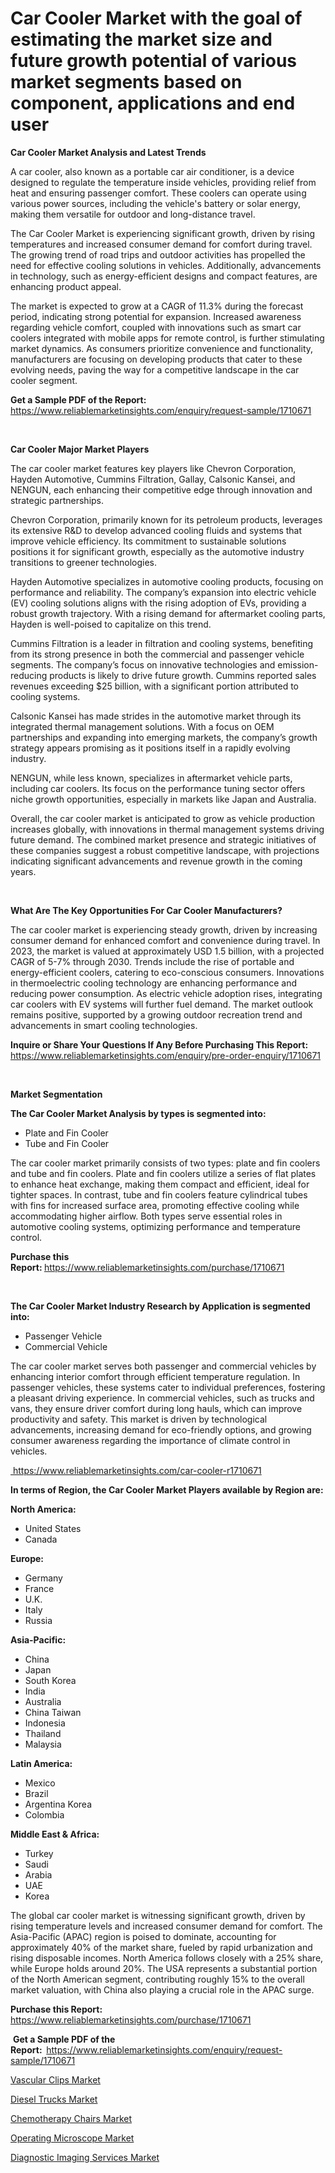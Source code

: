 <p><h1>Car Cooler Market with the goal of estimating the market size and future growth potential of various market segments based on component, applications and end user</h1></p><p><strong>Car Cooler Market Analysis and Latest Trends</strong></p>
<p><p>A car cooler, also known as a portable car air conditioner, is a device designed to regulate the temperature inside vehicles, providing relief from heat and ensuring passenger comfort. These coolers can operate using various power sources, including the vehicle's battery or solar energy, making them versatile for outdoor and long-distance travel.</p><p>The Car Cooler Market is experiencing significant growth, driven by rising temperatures and increased consumer demand for comfort during travel. The growing trend of road trips and outdoor activities has propelled the need for effective cooling solutions in vehicles. Additionally, advancements in technology, such as energy-efficient designs and compact features, are enhancing product appeal.</p><p>The market is expected to grow at a CAGR of 11.3% during the forecast period, indicating strong potential for expansion. Increased awareness regarding vehicle comfort, coupled with innovations such as smart car coolers integrated with mobile apps for remote control, is further stimulating market dynamics. As consumers prioritize convenience and functionality, manufacturers are focusing on developing products that cater to these evolving needs, paving the way for a competitive landscape in the car cooler segment.</p></p>
<p><strong>Get a Sample PDF of the Report:&nbsp;</strong> <a href="https://www.reliablemarketinsights.com/enquiry/request-sample/1710671?utm_campaign=1197&utm_medium=2&utm_source=Github&utm_content=ia&utm_term=22102024&utm_id=car-cooler">https://www.reliablemarketinsights.com/enquiry/request-sample/1710671</a></p>
<p>&nbsp;</p>
<p><strong>Car Cooler Major Market Players</strong></p>
<p><p>The car cooler market features key players like Chevron Corporation, Hayden Automotive, Cummins Filtration, Gallay, Calsonic Kansei, and NENGUN, each enhancing their competitive edge through innovation and strategic partnerships.</p><p>Chevron Corporation, primarily known for its petroleum products, leverages its extensive R&D to develop advanced cooling fluids and systems that improve vehicle efficiency. Its commitment to sustainable solutions positions it for significant growth, especially as the automotive industry transitions to greener technologies.</p><p>Hayden Automotive specializes in automotive cooling products, focusing on performance and reliability. The company’s expansion into electric vehicle (EV) cooling solutions aligns with the rising adoption of EVs, providing a robust growth trajectory. With a rising demand for aftermarket cooling parts, Hayden is well-poised to capitalize on this trend.</p><p>Cummins Filtration is a leader in filtration and cooling systems, benefiting from its strong presence in both the commercial and passenger vehicle segments. The company’s focus on innovative technologies and emission-reducing products is likely to drive future growth. Cummins reported sales revenues exceeding $25 billion, with a significant portion attributed to cooling systems.</p><p>Calsonic Kansei has made strides in the automotive market through its integrated thermal management solutions. With a focus on OEM partnerships and expanding into emerging markets, the company’s growth strategy appears promising as it positions itself in a rapidly evolving industry.</p><p>NENGUN, while less known, specializes in aftermarket vehicle parts, including car coolers. Its focus on the performance tuning sector offers niche growth opportunities, especially in markets like Japan and Australia.</p><p>Overall, the car cooler market is anticipated to grow as vehicle production increases globally, with innovations in thermal management systems driving future demand. The combined market presence and strategic initiatives of these companies suggest a robust competitive landscape, with projections indicating significant advancements and revenue growth in the coming years.</p></p>
<p>&nbsp;</p>
<p><strong>What Are The Key Opportunities For Car Cooler Manufacturers?</strong></p>
<p><p>The car cooler market is experiencing steady growth, driven by increasing consumer demand for enhanced comfort and convenience during travel. In 2023, the market is valued at approximately USD 1.5 billion, with a projected CAGR of 5-7% through 2030. Trends include the rise of portable and energy-efficient coolers, catering to eco-conscious consumers. Innovations in thermoelectric cooling technology are enhancing performance and reducing power consumption. As electric vehicle adoption rises, integrating car coolers with EV systems will further fuel demand. The market outlook remains positive, supported by a growing outdoor recreation trend and advancements in smart cooling technologies.</p></p>
<p><strong>Inquire or Share Your Questions If Any Before Purchasing This Report:</strong> <a href="https://www.reliablemarketinsights.com/enquiry/pre-order-enquiry/1710671?utm_campaign=1197&utm_medium=2&utm_source=Github&utm_content=ia&utm_term=22102024&utm_id=car-cooler">https://www.reliablemarketinsights.com/enquiry/pre-order-enquiry/1710671</a></p>
<p>&nbsp;</p>
<p><strong>Market Segmentation</strong></p>
<p><strong>The Car Cooler Market Analysis by types is segmented into:</strong></p>
<p><ul><li>Plate and Fin Cooler</li><li>Tube and Fin Cooler</li></ul></p>
<p><p>The car cooler market primarily consists of two types: plate and fin coolers and tube and fin coolers. Plate and fin coolers utilize a series of flat plates to enhance heat exchange, making them compact and efficient, ideal for tighter spaces. In contrast, tube and fin coolers feature cylindrical tubes with fins for increased surface area, promoting effective cooling while accommodating higher airflow. Both types serve essential roles in automotive cooling systems, optimizing performance and temperature control.</p></p>
<p><strong>Purchase this Report:&nbsp;</strong><a href="https://www.reliablemarketinsights.com/purchase/1710671?utm_campaign=1197&utm_medium=2&utm_source=Github&utm_content=ia&utm_term=22102024&utm_id=car-cooler">https://www.reliablemarketinsights.com/purchase/1710671</a></p>
<p>&nbsp;</p>
<p><strong>The Car Cooler Market Industry Research by Application is segmented into:</strong></p>
<p><ul><li>Passenger Vehicle</li><li>Commercial Vehicle</li></ul></p>
<p><p>The car cooler market serves both passenger and commercial vehicles by enhancing interior comfort through efficient temperature regulation. In passenger vehicles, these systems cater to individual preferences, fostering a pleasant driving experience. In commercial vehicles, such as trucks and vans, they ensure driver comfort during long hauls, which can improve productivity and safety. This market is driven by technological advancements, increasing demand for eco-friendly options, and growing consumer awareness regarding the importance of climate control in vehicles.</p></p>
<p><a href="https://www.reliablemarketinsights.com/car-cooler-r1710671?utm_campaign=1197&utm_medium=2&utm_source=Github&utm_content=ia&utm_term=22102024&utm_id=car-cooler">&nbsp;https://www.reliablemarketinsights.com/car-cooler-r1710671</a></p>
<p><strong>In terms of Region, the Car Cooler Market Players available by Region are:</strong></p>
<p>
    <p> <strong> North America: </strong>
        <ul>
            <li>United States</li>
            <li>Canada</li>
        </ul>
        </p> 
    <p> <strong> Europe: </strong>
        <ul>
            <li>Germany</li>
            <li>France</li>
            <li>U.K.</li>
            <li>Italy</li>
            <li>Russia</li>
        </ul>
        </p> 
    <p> <strong> Asia-Pacific: </strong>
        <ul>
            <li>China</li>
            <li>Japan</li>
            <li>South Korea</li>
            <li>India</li>
            <li>Australia</li>
            <li>China Taiwan</li>
            <li>Indonesia</li>
            <li>Thailand</li>
            <li>Malaysia</li>
        </ul>
        </p> 
    <p> <strong> Latin America: </strong>
        <ul>
            <li>Mexico</li>
            <li>Brazil</li>
            <li>Argentina Korea</li>
            <li>Colombia</li>
        </ul>
        </p> 
    <p> <strong> Middle East & Africa: </strong>
        <ul>
            <li>Turkey</li>
            <li>Saudi</li>
            <li>Arabia</li>
            <li>UAE</li>
            <li>Korea</li>
        </ul>
    </p>
    </p>
<p><p>The global car cooler market is witnessing significant growth, driven by rising temperature levels and increased consumer demand for comfort. The Asia-Pacific (APAC) region is poised to dominate, accounting for approximately 40% of the market share, fueled by rapid urbanization and rising disposable incomes. North America follows closely with a 25% share, while Europe holds around 20%. The USA represents a substantial portion of the North American segment, contributing roughly 15% to the overall market valuation, with China also playing a crucial role in the APAC surge.</p></p>
<p><strong>Purchase this Report: </strong><a href="https://www.reliablemarketinsights.com/purchase/1710671?utm_campaign=1197&utm_medium=2&utm_source=Github&utm_content=ia&utm_term=22102024&utm_id=car-cooler">https://www.reliablemarketinsights.com/purchase/1710671</a></p>
<p>&nbsp;<strong>Get a Sample PDF of the Report:&nbsp;&nbsp;</strong><a href="https://www.reliablemarketinsights.com/enquiry/request-sample/1710671?utm_campaign=1197&utm_medium=2&utm_source=Github&utm_content=ia&utm_term=22102024&utm_id=car-cooler">https://www.reliablemarketinsights.com/enquiry/request-sample/1710671</a></p>
<p><strong></strong></p>
<p><p><a href="https://www.linkedin.com/pulse/vascular-clips-market-share-analysis-growth-trends-forecasts-be2rc?utm_campaign=1197&utm_medium=2&utm_source=Github&utm_content=ia&utm_term=22102024&utm_id=car-cooler">Vascular Clips Market</a></p><p><a href="https://github.com/prosalinda88/Market-Research-Report-List-6/blob/main/diesel-trucks-market.md?utm_campaign=1197&utm_medium=2&utm_source=Github&utm_content=ia&utm_term=22102024&utm_id=car-cooler">Diesel Trucks Market</a></p><p><a href="https://www.linkedin.com/pulse/pulse-chemotherapy-chairs-rhythms-change-market-resonance-2024-2031-pmidc?utm_campaign=1197&utm_medium=2&utm_source=Github&utm_content=ia&utm_term=22102024&utm_id=car-cooler">Chemotherapy Chairs Market</a></p><p><a href="https://www.linkedin.com/pulse/operating-microscope-industry-analysis-report-market-size-share-iprtc?utm_campaign=1197&utm_medium=2&utm_source=Github&utm_content=ia&utm_term=22102024&utm_id=car-cooler">Operating Microscope Market</a></p><p><a href="https://www.linkedin.com/pulse/diagnostic-imaging-services-market-segmentation-in-depth-im4jc?utm_campaign=1197&utm_medium=2&utm_source=Github&utm_content=ia&utm_term=22102024&utm_id=car-cooler">Diagnostic Imaging Services Market</a></p></p>